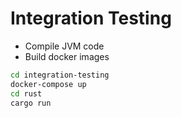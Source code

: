 # Integration Testing

- Compile JVM code
- Build docker images

```bash
cd integration-testing
docker-compose up
cd rust
cargo run
```
